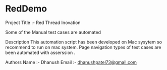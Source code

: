 # RedDemo
Project Title :- Red Thread Inovation

Some of the Manual test cases are automated

Description
This automation script has been developed on Mac sysytem so recommend to run on mac system.
Page navigation types of test cases are been automated with asserssion . 


Authors
Name :- Dhanush 
Email :- dhanushpatel73@gmail.com

